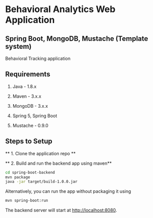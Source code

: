 # Behavioral Analytics Web Application

## Spring Boot, MongoDB, Mustache (Template system)

Behavioral Tracking application

## Requirements

1. Java - 1.8.x

2. Maven - 3.x.x

3. MongoDB - 3.x.x

4. Spring 5, Spring Boot

5. Mustache - 0.9.0

## Steps to Setup

** 1. Clone the application repo **


** 2. Build and run the backend app using maven**

```bash
cd spring-boot-backend
mvn package
java -jar target/build-1.0.0.jar
```

Alternatively, you can run the app without packaging it using

```bash
mvn spring-boot:run
```

The backend server will start at <http://localhost:8080>.
